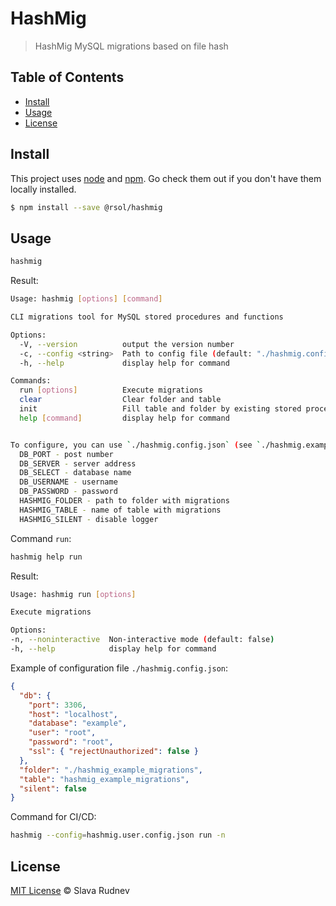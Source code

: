 # HashMig

> HashMig MySQL migrations based on file hash

## Table of Contents

*   [Install](#install)
*   [Usage](#usage)
*   [License](#license)

## Install

This project uses [node](http://nodejs.org) and [npm](https://npmjs.com). Go check them out if you don't have them locally installed.

```bash
$ npm install --save @rsol/hashmig
```

## Usage

```bash
hashmig
```

Result:

```bash
Usage: hashmig [options] [command]

CLI migrations tool for MySQL stored procedures and functions

Options:
  -V, --version          output the version number
  -c, --config <string>  Path to config file (default: "./hashmig.config.json")
  -h, --help             display help for command

Commands:
  run [options]          Execute migrations
  clear                  Clear folder and table
  init                   Fill table and folder by existing stored procedures and functions
  help [command]         display help for command


To configure, you can use `./hashmig.config.json` (see `./hashmig.example.config.json`) file or the following environment variables:
  DB_PORT - post number
  DB_SERVER - server address
  DB_SELECT - database name
  DB_USERNAME - username
  DB_PASSWORD - password
  HASHMIG_FOLDER - path to folder with migrations
  HASHMIG_TABLE - name of table with migrations
  HASHMIG_SILENT - disable logger
```
Command `run`:

```bash
hashmig help run
```

Result:
```bash
Usage: hashmig run [options]

Execute migrations

Options:
-n, --noninteractive  Non-interactive mode (default: false)
-h, --help            display help for command
```

Example of configuration file `./hashmig.config.json`:

```json
{
  "db": {
    "port": 3306,
    "host": "localhost",
    "database": "example",
    "user": "root",
    "password": "root",
    "ssl": { "rejectUnauthorized": false }
  },
  "folder": "./hashmig_example_migrations",
  "table": "hashmig_example_migrations",
  "silent": false
}

```

Command for CI/CD:

```bash
hashmig --config=hashmig.user.config.json run -n
```


## License

[MIT License](https://opensource.org/licenses/MIT) © Slava Rudnev
